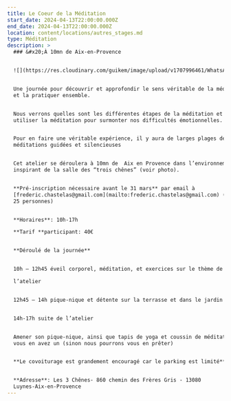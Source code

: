 ```yaml
---
title: Le Coeur de la Méditation
start_date: 2024-04-13T22:00:00.000Z
end_date: 2024-04-13T22:00:00.000Z
location: content/locations/autres_stages.md
type: Méditation
description: >
  ### &#x20;À 10mn de Aix-en-Provence


  ![](https://res.cloudinary.com/guikem/image/upload/v1707996461/WhatsApp_Image_2023-10-09_%C3%A0_07.39.06_2259efc0_nxhgva.jpg)


  Une journée pour découvrir et approfondir le sens véritable de la méditation,
  et la pratiquer ensemble.


  Nous verrons quelles sont les différentes étapes de la méditation et comment
  utiliser la méditation pour surmonter nos difficultés émotionnelles.


  Pour en faire une véritable expérience, il y aura de larges plages de
  méditations guidées et silencieuses


  Cet atelier se déroulera à 10mn de  Aix en Provence dans l’environnement
  inspirant de la salle des “trois chênes” (voir photo).


  **Pré-inscription nécessaire avant le 31 mars** par email à
  [frederic.chastelas@gmail.com](mailto:frederic.chastelas@gmail.com) (Limité à
  25 personnes)


  **Horaires**: 10h-17h

  **Tarif **participant: 40€


  **Déroulé de la journée**


  10h – 12h45 éveil corporel, méditation, et exercices sur le thème de

  l’atelier


  12h45 – 14h pique-nique et détente sur la terrasse et dans le jardin


  14h-17h suite de l’atelier


  Amener son pique-nique, ainsi que tapis de yoga et coussin de méditation si
  vous en avez un (sinon nous pourrons vous en prêter)


  **Le covoiturage est grandement encouragé car le parking est limité**


  **Adresse**: Les 3 Chênes- 860 chemin des Frères Gris - 13080
  Luynes-Aix-en-Provence
---
```


